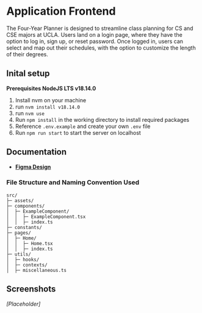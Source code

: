 # Application Frontend

The Four-Year Planner is designed to streamline class planning for CS and CSE majors at UCLA. Users land on a login page, where they have the option to log in, sign up, or reset password. Once logged in, users can select and map out their schedules, with the option to customize the length of their degrees.  

## Inital setup

**Prerequisites NodeJS LTS v18.14.0**

1. Install nvm on your machine
2. run `nvm install v18.14.0`
3. run `nvm use`
4. Run `npm install` in the working directory to install required packages
5. Reference `.env.example` and create your own `.env` file
6. Run `npm run start` to start the server on localhost

## Documentation

- [**Figma Design**](https://www.figma.com/design/tE7rmQU9n1LsovKoRfqZrl/CS-35L-Website?node-id=1-2&t=FBo3HW8tr1RIha2u-1)

### File Structure and Naming Convention Used

```
src/
├─ assets/
├─ components/
│  ├─ ExampleComponent/
│  │  ├─ ExampleComponent.tsx
│  │  ├─ index.ts
├─ constants/
├─ pages/
│  ├─ Home/
│  │  ├─ Home.tsx
│  │  ├─ index.ts
├─ utils/
│  ├─ hooks/
│  ├─ contexts/
│  ├─ miscellaneous.ts
```

## Screenshots

_[Placeholder]_
